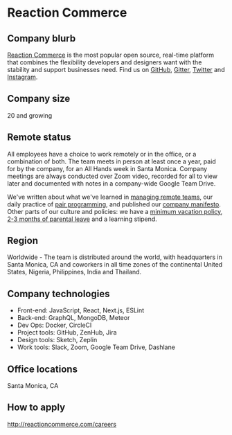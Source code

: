 # Reaction Commerce

## Company blurb

[Reaction Commerce](http://reactioncommerce.com/) is the most popular open source, real-time platform that combines the flexibility developers and designers want with the stability and support businesses need. Find us on [GitHub](https://github.com/reactioncommerce/), [Gitter](https://gitter.im/reactioncommerce/reaction), [Twitter](https://x.com/getreaction) and [Instagram](https://www.instagram.com/reactioncommerce/).

## Company size

20 and growing

## Remote status

All employees have a choice to work remotely or in the office, or a combination of both. The team meets in person at least once a year, paid for by the company, for an All Hands week in Santa Monica. Company meetings are always conducted over Zoom video, recorded for all to view later and documented with notes in a company-wide Google Team Drive.

We've written about what we've learned in [managing remote teams](https://blog.reactioncommerce.com/lessons-learned-managing-remote-teams/), our daily practice of [pair programming](https://blog.reactioncommerce.com/why-we-pair-program-every-day/), and published our [company manifesto](https://blog.reactioncommerce.com/our-team-manifesto/). Other parts of our culture and policies: we have a [minimum vacation policy](https://blog.reactioncommerce.com/why-were-opting-for-a-minimum-vacation-policy/), [2-3 months of parental leave](https://blog.reactioncommerce.com/new-parent-leave-benefits-everyone/) and a learning stipend.

## Region

Worldwide - The team is distributed around the world, with headquarters in Santa Monica, CA and coworkers in all time zones of the continental United States, Nigeria, Philippines, India and Thailand.

## Company technologies

- Front-end: JavaScript, React, Next.js, ESLint
- Back-end: GraphQL, MongoDB, Meteor
- Dev Ops: Docker, CircleCI
- Project tools: GitHub, ZenHub, Jira
- Design tools: Sketch, Zeplin
- Work tools: Slack, Zoom, Google Team Drive, Dashlane

## Office locations

Santa Monica, CA

## How to apply

http://reactioncommerce.com/careers
